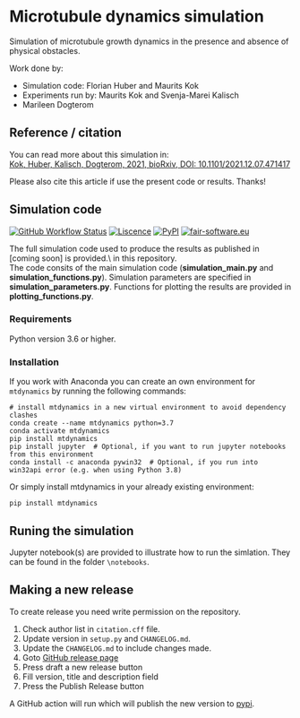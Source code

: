 # Microtubule dynamics simulation
Simulation of microtubule growth dynamics in the presence and absence of physical obstacles.

Work done by:
- Simulation code: Florian Huber and Maurits Kok
- Experiments run by: Maurits Kok and Svenja-Marei Kalisch
- Marileen Dogterom

## Reference / citation
You can read more about this simulation in:  
[Kok, Huber, Kalisch, Dogterom, 2021, bioRxiv, DOI: 10.1101/2021.12.07.471417](https://doi.org/10.1101/2021.12.07.471417)

Please also cite this article if use the present code or results. Thanks!


## Simulation code
[![GitHub Workflow Status](https://img.shields.io/github/workflow/status/florian-huber/mtdynamics/Build)](https://img.shields.io/github/workflow/status/florian-huber/mtdynamics/Build)
[![Liscence](https://img.shields.io/github/license/florian-huber/mtdynamics)](https://github.com/florian-huber/mtdynamics)
[![PyPI](https://img.shields.io/pypi/v/mtdynamics?color=blue)](https://pypi.org/project/mtdynamics/0.1.1/)
[![fair-software.eu](https://img.shields.io/badge/fair--software.eu-%E2%97%8F%20%20%E2%97%8F%20%20%E2%97%8F%20%20%E2%97%8F%20%20%E2%97%8B-yellow)](https://fair-software.eu)

The full simulation code used to produce the results as published in [coming soon] is provided.\ in this repository.  
The code consits of the main simulation code (**simulation_main.py** and **simulation_functions.py**). Simulation parameters are specified in **simulation_parameters.py**. Functions for plotting the results are provided in **plotting_functions.py**.

### Requirements
Python version 3.6 or higher.

### Installation
If you work with Anaconda you can create an own environment for ``mtdynamics`` by running the following commands:

```
# install mtdynamics in a new virtual environment to avoid dependency clashes
conda create --name mtdynamics python=3.7
conda activate mtdynamics
pip install mtdynamics
pip install jupyter  # Optional, if you want to run jupyter notebooks from this environment
conda install -c anaconda pywin32  # Optional, if you run into win32api error (e.g. when using Python 3.8)
```

Or simply install mtdynamics in your already existing environment:
```
pip install mtdynamics
```

## Runing the simulation
Jupyter notebook(s) are provided to illustrate how to run the simlation. They can be found in the folder ``\notebooks``.

## Making a new release

To create release you need write permission on the repository.

1. Check author list in `citation.cff` file.
1. Update version in ``setup.py`` and ``CHANGELOG.md``.
1. Update the `CHANGELOG.md` to include changes made.
1. Goto [GitHub release page](https://github.com/florian-huber/mtdynamics/releases)
1. Press draft a new release button
1. Fill version, title and description field
1. Press the Publish Release button

A GitHub action will run which will publish the new version to [pypi](https://pypi.org/).
